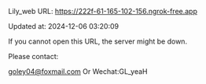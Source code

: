 Lily_web URL: https://222f-61-165-102-156.ngrok-free.app

Updated at: 2024-12-06 03:20:09

If you cannot open this URL, the server might be down.

Please contact: 

goley04@foxmail.com Or Wechat:GL_yeaH